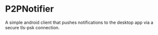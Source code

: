 # P2PNotifier
A simple android client that pushes notifications to the desktop app via a secure tls-psk connection. 
